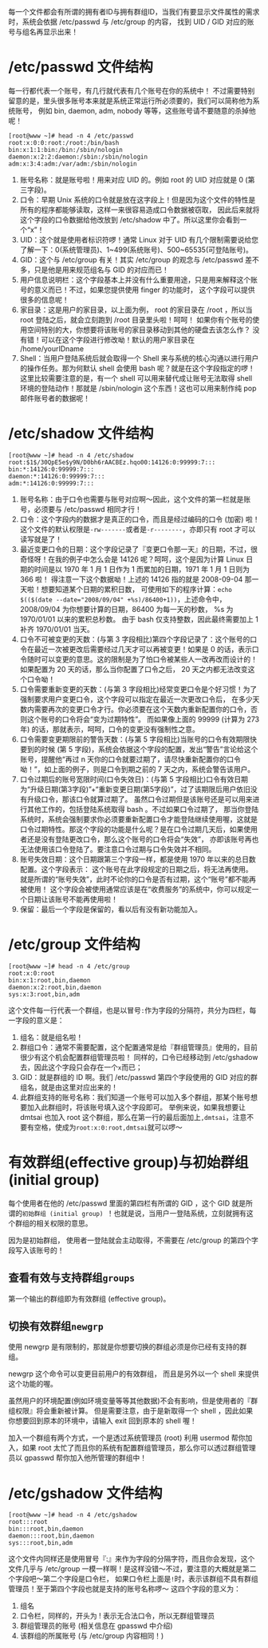 每一个文件都会有所谓的拥有者ID与拥有群组ID，当我们有要显示文件属性的需求时，系统会依据 /etc/passwd 与 /etc/group 的内容， 找到 UID / GID 对应的账号与组名再显示出来！

# /etc/passwd 文件结构
每一行都代表一个账号，有几行就代表有几个账号在你的系统中！ 不过需要特别留意的是，里头很多账号本来就是系统正常运行所必须要的，我们可以简称他为系统账号， 例如 bin, daemon, adm, nobody 等等，这些账号请不要随意的杀掉他呢！ 

```
[root@www ~]# head -n 4 /etc/passwd
root:x:0:0:root:/root:/bin/bash
bin:x:1:1:bin:/bin:/sbin/nologin
daemon:x:2:2:daemon:/sbin:/sbin/nologin
adm:x:3:4:adm:/var/adm:/sbin/nologin
```
1. 账号名称：就是账号啦！用来对应 UID 的。例如 root 的 UID 对应就是 0 (第三字段)。
1. 口令：早期 Unix 系统的口令就是放在这字段上！但是因为这个文件的特性是所有的程序都能够读取，这样一来很容易造成口令数据被窃取， 因此后来就将这个字段的口令数据给他改放到 /etc/shadow 中了。所以这里你会看到一个“x”！
1. UID：这个就是使用者标识符啰！通常 Linux 对于 UID 有几个限制需要说给您了解一下：0(系统管理员)、1\~499(系统账号)、500\~65535(可登陆账号)。
1. GID：这个与 /etc/group 有关！其实 /etc/group 的观念与 /etc/passwd 差不多，只是他是用来规范组名与 GID 的对应而已！
1. 用户信息说明栏：这个字段基本上并没有什么重要用途，只是用来解释这个账号的意义而已！不过，如果您提供使用 finger 的功能时， 这个字段可以提供很多的信息呢！
1. 家目录：这是用户的家目录，以上面为例， root 的家目录在 /root ，所以当 root 登陆之后，就会立刻跑到 /root 目录里头啦！呵呵！ 如果你有个账号的使用空间特别的大，你想要将该账号的家目录移动到其他的硬盘去该怎么作？ 没有错！可以在这个字段进行修改呦！默认的用户家目录在 /home/yourIDname
1. Shell：当用户登陆系统后就会取得一个 Shell 来与系统的核心沟通以进行用户的操作任务。那为何默认 shell 会使用 bash 呢？就是在这个字段指定的啰！这里比较需要注意的是，有一个 shell 可以用来替代成让账号无法取得 shell 环境的登陆动作！那就是 /sbin/nologin 这个东西！这也可以用来制作纯 pop 邮件账号者的数据呢！

# /etc/shadow 文件结构
```
[root@www ~]# head -n 4 /etc/shadow
root:$1$/30QpE5e$y9N/D0bh6rAACBEz.hqo00:14126:0:99999:7:::
bin:*:14126:0:99999:7:::
daemon:*:14126:0:99999:7:::
adm:*:14126:0:99999:7:::
```
1. 账号名称：由于口令也需要与账号对应啊～因此，这个文件的第一栏就是账号，必须要与 /etc/passwd 相同才行！
1. 口令：这个字段内的数据才是真正的口令，而且是经过编码的口令 (加密) 啦！这个文件的默认权限是`-rw-------`或者是`-r--------`，亦即只有 root 才可以读写就是了！
1. 最近变更口令的日期：这个字段记录了『变更口令那一天』的日期，不过，很奇怪呀！在我的例子中怎么会是 14126 呢？呵呵，这个是因为计算 Linux 日期的时间是以 1970 年 1 月 1 日作为 1 而累加的日期，1971 年 1 月 1 日则为 366 啦！ 得注意一下这个数据呦！上述的 14126 指的就是 2008-09-04 那一天啦！想要知道某个日期的累积日数， 可使用如下的程序计算：`echo $(($(date --date="2008/09/04" +%s)/86400+1))`，上述命令中，2008/09/04 为你想要计算的日期，86400 为每一天的秒数， %s 为 1970/01/01 以来的累积总秒数。 由于 bash 仅支持整数，因此最终需要加上 1 补齐 1970/01/01 当天。
1. 口令不可被变更的天数：(与第 3 字段相比)第四个字段记录了：这个账号的口令在最近一次被更改后需要经过几天才可以再被变更！如果是 0 的话，表示口令随时可以变更的意思。这的限制是为了怕口令被某些人一改再改而设计的！如果配置为 20 天的话，那么当你配置了口令之后， 20 天之内都无法改变这个口令呦！
1. 口令需要重新变更的天数：(与第 3 字段相比)经常变更口令是个好习惯！为了强制要求用户变更口令，这个字段可以指定在最近一次更改口令后， 在多少天数内需要再次的变更口令才行。你必须要在这个天数内重新配置你的口令，否则这个账号的口令将会“变为过期特性”。 而如果像上面的 99999 (计算为 273 年) 的话，那就表示，呵呵，口令的变更没有强制性之意。
1. 口令需要变更期限前的警告天数：(与第 5 字段相比)当账号的口令有效期限快要到的时候 (第 5 字段)，系统会依据这个字段的配置，发出“警告”言论给这个账号，提醒他“再过 n 天你的口令就要过期了，请尽快重新配置你的口令呦！”，如上面的例子，则是口令到期之前的 7 天之内，系统会警告该用户。
1. 口令过期后的账号宽限时间(口令失效日)：(与第 5 字段相比)口令有效日期为“升级日期(第3字段)”+“重新变更日期(第5字段)”，过了该期限后用户依旧没有升级口令，那该口令就算过期了。 虽然口令过期但是该账号还是可以用来进行其他工作的，包括登陆系统取得 bash 。不过如果口令过期了， 那当你登陆系统时，系统会强制要求你必须要重新配置口令才能登陆继续使用喔，这就是口令过期特性。那这个字段的功能是什么呢？是在口令过期几天后，如果使用者还是没有登陆更改口令，那么这个账号的口令将会“失效”， 亦即该账号再也无法使用该口令登陆了。要注意口令过期与口令失效并不相同。
1. 账号失效日期：这个日期跟第三个字段一样，都是使用 1970 年以来的总日数配置。这个字段表示： 这个账号在此字段规定的日期之后，将无法再使用。 就是所谓的“账号失效”，此时不论你的口令是否有过期，这个“账号”都不能再被使用！ 这个字段会被使用通常应该是在“收费服务”的系统中，你可以规定一个日期让该账号不能再使用啦！
1. 保留：最后一个字段是保留的，看以后有没有新功能加入。

# /etc/group 文件结构
```
[root@www ~]# head -n 4 /etc/group
root:x:0:root
bin:x:1:root,bin,daemon
daemon:x:2:root,bin,daemon
sys:x:3:root,bin,adm
```
这个文件每一行代表一个群组，也是以冒号`:`作为字段的分隔符，共分为四栏，每一字段的意义是：
1. 组名：就是组名啦！
1. 群组口令：通常不需要配置，这个配置通常是给『群组管理员』使用的，目前很少有这个机会配置群组管理员啦！ 同样的，口令已经移动到 /etc/gshadow 去，因此这个字段只会存在一个`x`而已；
1. GID：就是群组的 ID 啊。我们 /etc/passwd 第四个字段使用的 GID 对应的群组名，就是由这里对应出来的！
1. 此群组支持的账号名称：我们知道一个账号可以加入多个群组，那某个账号想要加入此群组时，将该账号填入这个字段即可。 举例来说，如果我想要让 dmtsai 也加入 root 这个群组，那么在第一行的最后面加上`,dmtsai`，注意不要有空格，使成为`root:x:0:root,dmtsai`就可以啰～

# 有效群组(effective group)与初始群组(initial group)
每个使用者在他的 /etc/passwd 里面的第四栏有所谓的 GID ，这个 GID 就是所谓的`初始群组 (initial group) `！也就是说，当用户一登陆系统，立刻就拥有这个群组的相关权限的意思。

因为是初始群组， 使用者一登陆就会主动取得，不需要在 /etc/group 的第四个字段写入该账号的！

## 查看有效与支持群组`groups`
第一个输出的群组即为有效群组 (effective group)。

## 切换有效群组`newgrp`
使用 newgrp 是有限制的，那就是你想要切换的群组必须是你已经有支持的群组。

newgrp 这个命令可以变更目前用户的有效群组， 而且是另外以一个 shell 来提供这个功能的喔。
 
虽然用户的环境配置(例如环境变量等等其他数据)不会有影响，但是使用者的『群组权限』将会重新被计算。 但是需要注意，由于是新取得一个 shell ，因此如果你想要回到原本的环境中，请输入 exit 回到原本的 shell 喔！

加入一个群组有两个方式，一个是透过系统管理员 (root) 利用 usermod 帮你加入，如果 root 太忙了而且你的系统有配置群组管理员，那么你可以透过群组管理员以 gpasswd 帮你加入他所管理的群组中！

# /etc/gshadow 文件结构
```
[root@www ~]# head -n 4 /etc/gshadow
root:::root
bin:::root,bin,daemon
daemon:::root,bin,daemon
sys:::root,bin,adm
```
这个文件内同样还是使用冒号『:』来作为字段的分隔字符，而且你会发现，这个文件几乎与 /etc/group 一模一样啊！是这样没错～不过，要注意的大概就是第二个字段吧～第二个字段是口令栏， 如果口令栏上面是`!`时，表示该群组不具有群组管理员！至于第四个字段也就是支持的账号名称啰～ 这四个字段的意义为：
1. 组名
1. 口令栏，同样的，开头为 ! 表示无合法口令，所以无群组管理员
1. 群组管理员的账号 (相关信息在 gpasswd 中介绍)
1. 该群组的所属账号 (与 /etc/group 内容相同！)
